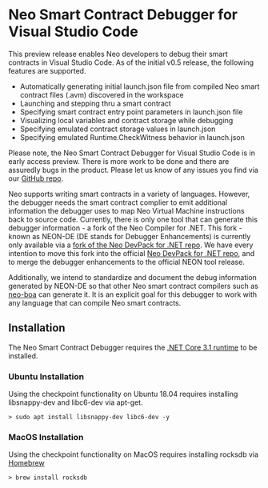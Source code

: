 # Neo Smart Contract Debugger for Visual Studio Code

This preview release enables Neo developers to debug their smart contracts
in Visual Studio Code. As of the initial v0.5 release, the following features
are supported.

- Automatically generating initial launch.json file from compiled Neo
  smart contract files (.avm) discovered in the workspace
- Launching and stepping thru a smart contract
- Specifying smart contract entry point parameters in launch.json file
- Visualizing local variables and contract storage while debugging
- Specifying emulated contract storage values in launch.json
- Specifying emulated Runtime.CheckWitness behavior in launch.json

Please note, the Neo Smart Contract Debugger for Visual Studio Code is in early
access preview. There is more work to be done and there are assuredly bugs in the
product. Please let us know of any issues you find via our
[GitHub repo](https://github.com/neo-project/neo-debugger/).

Neo supports writing smart contracts in a variety of languages. However, the
debugger needs the smart contract complier to emit additional information the
debugger uses to map Neo Virtual Machine instructions back to source code.
Currently, there is only one tool that can generate this debugger information -
a fork of the Neo Compiler for .NET. This fork - known as NEON-DE (DE stands for
Debugger Enhancements) is currently only available via a [fork of the Neo DevPack
for .NET repo](https://github.com/ngdseattle/neo-devpack-dotnet/tree/master-de).
We have every intention to move this fork into the official
[Neo DevPack for .NET repo](https://github.com/neo-project/neo-devpack-dotnet),
and to merge the debugger enhancements to the official NEON tool release.

Additionally, we intend to standardize and document the debug information generated
by NEON-DE so that other Neo smart contract compilers such as
[neo-boa](https://github.com/CityOfZion/neo-boa) can generate it. It is an explicit
goal for this debugger to work with any language that can compile Neo smart contracts.

## Installation

The Neo Smart Contract Debugger requires the [.NET Core 3.1 runtime](https://dotnet.microsoft.com/download/dotnet-core/3.1)
to be installed.

### Ubuntu Installation

Using the checkpoint functionality on Ubuntu 18.04 requires installing libsnappy-dev and libc6-dev via apt-get.

``` shell
> sudo apt install libsnappy-dev libc6-dev -y
```

### MacOS Installation

Using the checkpoint functionality on MacOS requires installing rocksdb via [Homebrew](https://brew.sh/)

``` shell
> brew install rocksdb
```